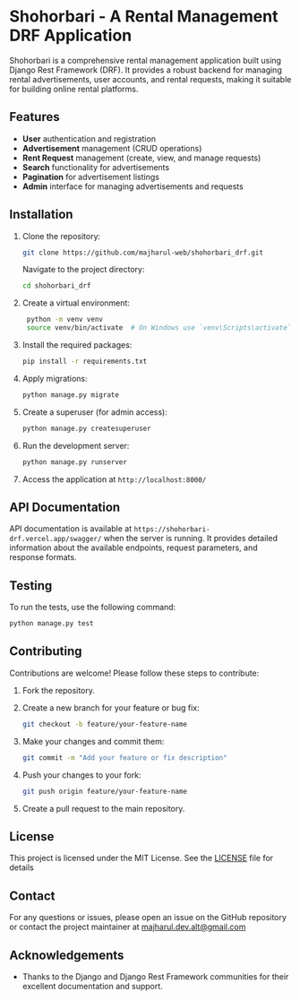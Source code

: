 # Shohorbari - A Rental Management DRF Application

Shohorbari is a comprehensive rental management application built using Django Rest Framework (DRF). It provides a robust backend for managing rental advertisements, user accounts, and rental requests, making it suitable for building online rental platforms.

## Features

- **User** authentication and registration
- **Advertisement** management (CRUD operations)
- **Rent Request** management (create, view, and manage requests)
- **Search** functionality for advertisements
- **Pagination** for advertisement listings
- **Admin** interface for managing advertisements and requests

## Installation

1. Clone the repository:
   ```bash
   git clone https://github.com/majharul-web/shohorbari_drf.git
   ```
   Navigate to the project directory:
   ```bash
   cd shohorbari_drf
   ```
2. Create a virtual environment:
   ```bash
    python -m venv venv
    source venv/bin/activate  # On Windows use `venv\Scripts\activate`
   ```
3. Install the required packages:
   ```bash
   pip install -r requirements.txt
   ```
4. Apply migrations:
   ```bash
   python manage.py migrate
   ```
5. Create a superuser (for admin access):
   ```bash
   python manage.py createsuperuser
   ```
6. Run the development server:
   ```bash
   python manage.py runserver
   ```
7. Access the application at `http://localhost:8000/`

## API Documentation

API documentation is available at `https://shohorbari-drf.vercel.app/swagger/` when the server is running. It provides detailed information about the available endpoints, request parameters, and response formats.

## Testing

To run the tests, use the following command:

```bash
python manage.py test
```

## Contributing

Contributions are welcome! Please follow these steps to contribute:

1. Fork the repository.
2. Create a new branch for your feature or bug fix:

   ```bash
   git checkout -b feature/your-feature-name
   ```

3. Make your changes and commit them:
   ```bash
   git commit -m "Add your feature or fix description"
   ```
4. Push your changes to your fork:
   ```bash
   git push origin feature/your-feature-name
   ```
5. Create a pull request to the main repository.

## License

This project is licensed under the MIT License. See the [LICENSE](LICENSE) file for details

## Contact

For any questions or issues, please open an issue on the GitHub repository or contact the project
maintainer at [majharul.dev.alt@gmail.com](mailto:majharul.dev.alt@gmail.com)

## Acknowledgements

- Thanks to the Django and Django Rest Framework communities for their excellent documentation and support.
